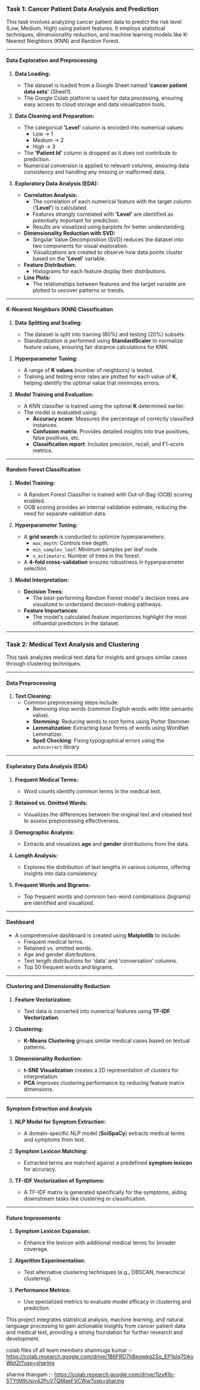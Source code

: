 ### **Task 1: Cancer Patient Data Analysis and Prediction**

This task involves analyzing cancer patient data to predict the risk level (Low, Medium, High) using patient features. It employs statistical techniques, dimensionality reduction, and machine learning models like K-Nearest Neighbors (KNN) and Random Forest.

---

#### **Data Exploration and Preprocessing**

1. **Data Loading:**
   - The dataset is loaded from a Google Sheet named **'cancer patient data sets'** (Sheet1).
   - The Google Colab platform is used for data processing, ensuring easy access to cloud storage and data visualization tools.

2. **Data Cleaning and Preparation:**
   - The categorical **'Level'** column is encoded into numerical values: 
     - Low → 1
     - Medium → 2
     - High → 3
   - The **'Patient Id'** column is dropped as it does not contribute to prediction.
   - Numerical conversion is applied to relevant columns, ensuring data consistency and handling any missing or malformed data.

3. **Exploratory Data Analysis (EDA):**
   - **Correlation Analysis:**
     - The correlation of each numerical feature with the target column (**'Level'**) is calculated.
     - Features strongly correlated with **'Level'** are identified as potentially important for prediction.
     - Results are visualized using barplots for better understanding.
   - **Dimensionality Reduction with SVD:**
     - Singular Value Decomposition (SVD) reduces the dataset into two components for visual exploration.
     - Visualizations are created to observe how data points cluster based on the **'Level'** variable.
   - **Feature Distribution:**
     - Histograms for each feature display their distributions.
   - **Line Plots:**
     - The relationships between features and the target variable are plotted to uncover patterns or trends.

---

#### **K-Nearest Neighbors (KNN) Classification**

1. **Data Splitting and Scaling:**
   - The dataset is split into training (80%) and testing (20%) subsets.
   - Standardization is performed using **StandardScaler** to normalize feature values, ensuring fair distance calculations for KNN.

2. **Hyperparameter Tuning:**
   - A range of **K values** (number of neighbors) is tested.
   - Training and testing error rates are plotted for each value of **K**, helping identify the optimal value that minimizes errors.

3. **Model Training and Evaluation:**
   - A KNN classifier is trained using the optimal **K** determined earlier.
   - The model is evaluated using:
     - **Accuracy score**: Measures the percentage of correctly classified instances.
     - **Confusion matrix**: Provides detailed insights into true positives, false positives, etc.
     - **Classification report**: Includes precision, recall, and F1-score metrics.

---

#### **Random Forest Classification**

1. **Model Training:**
   - A Random Forest Classifier is trained with Out-of-Bag (OOB) scoring enabled.
   - OOB scoring provides an internal validation estimate, reducing the need for separate validation data.

2. **Hyperparameter Tuning:**
   - A **grid search** is conducted to optimize hyperparameters:
     - `max_depth`: Controls tree depth.
     - `min_samples_leaf`: Minimum samples per leaf node.
     - `n_estimators`: Number of trees in the forest.
   - A **4-fold cross-validation** ensures robustness in hyperparameter selection.

3. **Model Interpretation:**
   - **Decision Trees**:
     - The best-performing Random Forest model's decision trees are visualized to understand decision-making pathways.
   - **Feature Importances**:
     - The model's calculated feature importances highlight the most influential predictors in the dataset.

---

### **Task 2: Medical Text Analysis and Clustering**

This task analyzes medical text data for insights and groups similar cases through clustering techniques.

---

#### **Data Preprocessing**

1. **Text Cleaning:**
   - Common preprocessing steps include:
     - Removing stop words (common English words with little semantic value).
     - **Stemming**: Reducing words to root forms using Porter Stemmer.
     - **Lemmatization**: Extracting base forms of words using WordNet Lemmatizer.
     - **Spell Checking**: Fixing typographical errors using the `autocorrect` library.

---

#### **Exploratory Data Analysis (EDA)**

1. **Frequent Medical Terms:**
   - Word counts identify common terms in the medical text.

2. **Retained vs. Omitted Words:**
   - Visualizes the differences between the original text and cleaned text to assess preprocessing effectiveness.

3. **Demographic Analysis:**
   - Extracts and visualizes **age** and **gender** distributions from the data.

4. **Length Analysis:**
   - Explores the distribution of text lengths in various columns, offering insights into data consistency.

5. **Frequent Words and Bigrams:**
   - Top frequent words and common two-word combinations (bigrams) are identified and visualized.

---

#### **Dashboard**

- A comprehensive dashboard is created using **Matplotlib** to include:
  - Frequent medical terms.
  - Retained vs. omitted words.
  - Age and gender distributions.
  - Text length distributions for 'data' and 'conversation' columns.
  - Top 50 frequent words and bigrams.

---

#### **Clustering and Dimensionality Reduction**

1. **Feature Vectorization:**
   - Text data is converted into numerical features using **TF-IDF Vectorization**.

2. **Clustering:**
   - **K-Means Clustering** groups similar medical cases based on textual patterns.

3. **Dimensionality Reduction:**
   - **t-SNE Visualization** creates a 2D representation of clusters for interpretation.
   - **PCA** improves clustering performance by reducing feature matrix dimensions.

---

#### **Symptom Extraction and Analysis**

1. **NLP Model for Symptom Extraction:**
   - A domain-specific NLP model (**SciSpaCy**) extracts medical terms and symptoms from text.

2. **Symptom Lexicon Matching:**
   - Extracted terms are matched against a predefined **symptom lexicon** for accuracy.

3. **TF-IDF Vectorization of Symptoms:**
   - A TF-IDF matrix is generated specifically for the symptoms, aiding downstream tasks like clustering or classification.

---

#### **Future Improvements**

1. **Symptom Lexicon Expansion:**
   - Enhance the lexicon with additional medical terms for broader coverage.

2. **Algorithm Experimentation:**
   - Test alternative clustering techniques (e.g., DBSCAN, hierarchical clustering).

3. **Performance Metrics:**
   - Use specialized metrics to evaluate model efficacy in clustering and prediction.

This project integrates statistical analysis, machine learning, and natural language processing to gain actionable insights from cancer patient data and medical text, providing a strong foundation for further research and development.




colab files of all team members 
shanmuga kumar :- https://colab.research.google.com/drive/1B6FRD7hBeqwkg2Sq_EP1plq70AoWptZt?usp=sharing

sharma thangam :- https://colab.research.google.com/drive/1lzvKIb-5TYtM9Usiv42PuV7QMaeFVCWw?usp=sharing

